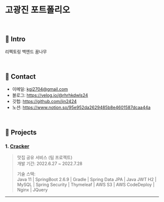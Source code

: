 # 고광진 포트폴리오

</br>

## :pushpin: Intro
리펙토링 백엔드 꿈나무

</br>

## :pushpin: Contact
- 이메일: kgj2704@gmail.com
- 블로그: https://velog.io/@rhrhkdwls24
- 깃헙: https://github.com/jin2424
- 노션: https://www.notion.so/95e952da2629485b8e4601587dcaa44a

</br>

## :pushpin: Projects
### 1. [Cracker](https://github.com/team-economy/cracker-spring)
>맛집 공유 서비스 (팀 프로젝트)  
>개발 기간: 2022.6.27 ~ 2022.7.28 
>  
>기술 스택:  
>Java 11 | SpringBoot 2.6.9 | Gradle | Spring Data JPA | Java JWT
>H2 | MySQL | Spring Security | Thymeleaf | AWS S3 | AWS CodeDeploy | Nginx | JQuery

---
